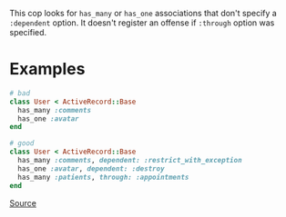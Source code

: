 
This cop looks for `has_many` or `has_one` associations that don't
specify a `:dependent` option.
It doesn't register an offense if `:through` option was specified.

# Examples

```ruby
# bad
class User < ActiveRecord::Base
  has_many :comments
  has_one :avatar
end

# good
class User < ActiveRecord::Base
  has_many :comments, dependent: :restrict_with_exception
  has_one :avatar, dependent: :destroy
  has_many :patients, through: :appointments
end
```

[Source](http://www.rubydoc.info/gems/rubocop/RuboCop/Cop/Rails/HasManyOrHasOneDependent)